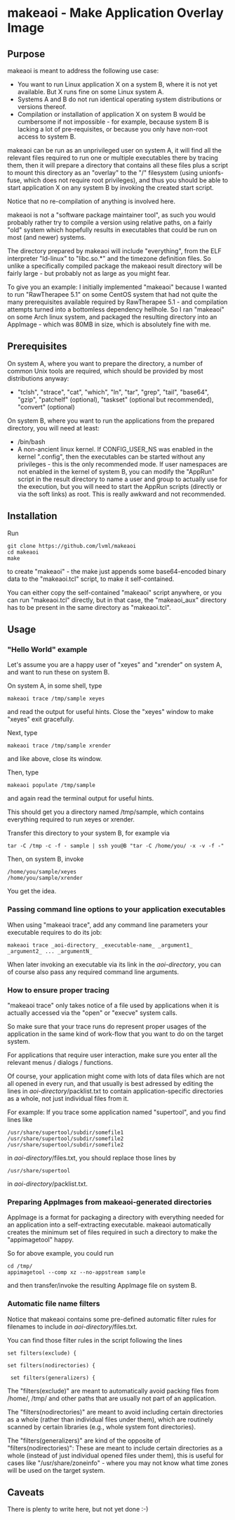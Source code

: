 
# makeaoi - Make Application Overlay Image

## Purpose

makeaoi is meant to address the following use case:

* You want to run Linux application X on a system B, where it is not yet available. But X runs fine on some Linux system A. 
* Systems A and B do not run identical operating system distributions or versions thereof.
* Compilation or installation of application X on system B would be cumbersome if not impossible - for example, because system B is lacking a lot of pre-requisites, or because you only have non-root access to system B.

makeaoi can be run as an unprivileged user on system A, it will find all the relevant files required to run one or multiple executables there by tracing them, then it will prepare a directory that contains all these files plus a script to mount this directory as an "overlay" to the "/" filesystem (using unionfs-fuse, which does not require root privileges), and thus you should be able to start application X on any system B by invoking the created start script.

Notice that no re-compilation of anything is involved here. 

makeaoi is not a "software package maintainer tool", as such you would probably rather try to compile a version using relative paths, on a fairly "old" system which hopefully results in executables that could be run on most (and newer) systems.

The directory prepared by makeaoi will include "everything", from the ELF interpreter "ld-linux" to "libc.so.*" and the timezone definition files. So unlike a specifically compiled package the makeaoi result directory will be fairly large - but probably not as large as you might fear.

To give you an example: I initially implemented "makeaoi" because I wanted to run "RawTherapee 5.1" on some CentOS system that had not quite the many prerequisites available required by RawTherapee 5.1 - and compilation attempts turned into a bottomless dependency hellhole. So I ran "makeaoi" on some Arch linux system, and packaged the resulting directory into an AppImage - which was 80MB in size, which is absolutely fine with me.

## Prerequisites

On system A, where you want to prepare the directory, a number of common Unix tools are required, which should be provided by most distributions anyway:

* "tclsh", "strace", "cat", "which", "ln", "tar", "grep", "tail", "base64", "gzip", "patchelf" (optional), "taskset" (optional but recommended), "convert" (optional)


On system B, where you want to run the applications from the prepared directory, you will need at least:

* /bin/bash
* A non-ancient linux kernel. If CONFIG_USER_NS was enabled in the kernel ".config", then the executables can be started without any privileges - this is the only recommended mode. If user namespaces are not enabled in the kernel of system B, you can modify the "AppRun" script in the result directory to name a user and group to actually use for the execution, but you will need to start the AppRun scripts (directly or via the soft links) as root. This is really awkward and not recommended.

## Installation

Run

    git clone https://github.com/lvml/makeaoi
    cd makeaoi
    make

to create "makeaoi" - the make just appends some base64-encoded binary data to
the "makeaoi.tcl" script, to make it self-contained.

You can either copy the self-contained "makeaoi" script anywhere, or you can run "makeaoi.tcl" directly, but in that case, the "makeaoi_aux" directory has to be present in the same directory as "makeaoi.tcl".

## Usage

### "Hello World" example

Let's assume you are a happy user of "xeyes" and "xrender" on system A, and want to run these on system B.

On system A, in some shell, type

    makeaoi trace /tmp/sample xeyes

and read the output for useful hints. Close the "xeyes" window to make "xeyes" exit gracefully.

Next, type

	makeaoi trace /tmp/sample xrender
	
and like above, close its window.

Then, type

    makeaoi populate /tmp/sample
	
and again read the terminal output for useful hints.

This should get you a directory named /tmp/sample, which contains everything required to run xeyes or xrender.

Transfer this directory to your system B, for example via

    tar -C /tmp -c -f - sample | ssh you@B "tar -C /home/you/ -x -v -f -"

Then, on system B, invoke

    /home/you/sample/xeyes
    /home/you/sample/xrender
	
You get the idea.

### Passing command line options to your application executables

When using "makeaoi trace", add any command line parameters your executable requires to do its job:

    makeaoi trace _aoi-directory_ _executable-name_ _argument1_ _argument2_ ... _argumentN_

When later invoking an executable via its link in the _aoi-directory_, you can of course also pass any required command line arguments.

### How to ensure proper tracing

"makeaoi trace" only takes notice of a file used by applications when it is actually accessed via the "open" or "execve" system calls.

So make sure that your trace runs do represent proper usages of the application in the same kind of work-flow that you want to do on the target system.

For applications that require user interaction, make sure you enter all the relevant menus / dialogs / functions. 

Of course, your application might come with lots of data files which are not all opened in every run, and that usually is best adressed by editing the lines in _aoi-directory_/packlist.txt to contain application-specific directories as a whole, not just individual files from it.

For example: If you trace some application named "supertool", and you find lines like

    /usr/share/supertool/subdir/somefile1
    /usr/share/supertool/subdir/somefile2
    /usr/share/supertool/subdir/somefile2

in _aoi-directory_/files.txt, you should replace those lines by

    /usr/share/supertool

in _aoi-directory_/packlist.txt.

### Preparing AppImages from makeaoi-generated directories

AppImage is a format for packaging a directory with everything needed for an application into a self-extracting executable.
makeaoi automatically creates the minimum set of files required in such a directory to make the "appimagetool" happy.

So for above example, you could run

    cd /tmp/
    appimagetool --comp xz --no-appstream sample

and then transfer/invoke the resulting AppImage file on system B.

### Automatic file name filters

Notice that makeaoi contains some pre-defined automatic filter rules for filenames to include in _aoi-directory_/files.txt.

You can find those filter rules in the script following the lines

    set filters(exclude) {

    set filters(nodirectories) {
    
	 set filters(generalizers) {

The "filters(exclude)" are meant to automatically avoid packing files from /home/, /tmp/ and other paths that are usually not part of an application.

The "filters(nodirectories)" are meant to avoid including certain directories as a whole (rather than individual files under them), which are routinely scanned by certain libraries (e.g., whole system font directories).

The "filters(generalizers)" are kind of the opposite of "filters(nodirectories)": These are meant to include certain directories as a whole (instead of just individual opened files under them), this is useful for cases like "/usr/share/zoneinfo" - where you may not know what time zones will be used on the target system.


## Caveats

There is plenty to write here, but not yet done :-)

